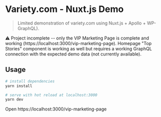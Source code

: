 # Variety.com - Nuxt.js Demo

> Limited demonstration of variety.com using Nuxt.js + Apollo + WP-GraphQL).

⚠️ Project incomplete -- only the VIP Marketing Page is complete and working (https://localhost:3000/vip-marketing-page). Homepage "Top Stories" component is working as well but requires a working GraphQL connection with the expected demo data (not currently available).

## Usage

```sh
# install dependencies
yarn install

# serve with hot reload at localhost:3000
yarn dev
```

Open https://localhost:3000/vip-marketing-page
